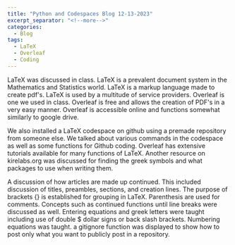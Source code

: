 ```yaml
---
title: "Python and Codespaces Blog 12-13-2023"
excerpt_separator: "<!--more-->"
categories:
  - Blog
tags:
  - LaTeX
  - Overleaf
  - Coding
---
```



LaTeX was discussed in class. LaTeX is a prevalent document system in the Mathematics and Statistics world.   LaTeX is a markup language made to create pdf's.  LaTeX is used by a multitude of service providers.  Overleaf is  one we used in class. Overleaf is free and allows the creation of PDF's in a very easy manner.   Overleaf is accessible online and functions somewhat similarly to google drive.  
<p> We also installed a LaTeX codespace on github using a premade repository from someone else.  We talked about various commands in the codespace as well as some functions for Github coding.  Overleaf has extensive tutorials available for many functions of LaTeX.  Another resource on kirelabs.org was discussed for finding the greek symbols and what packages to use when writing them.  
<p> A discussion of how articles are made up continued.   This included discussion of titles, preambles, sections, and creation lines.   The purpose of brackets {} is established for grouping in LaTeX.  Parenthesis are used for comments.  Concepts such as continued functions until line breaks were discussed as well.  Entering equations and greek letters were taught including use of double $ dollar signs or back slash brackets.  Numbering equations was taught.  a gitignore function was displayed to show how to post only what you want to publicly post in a repository.  